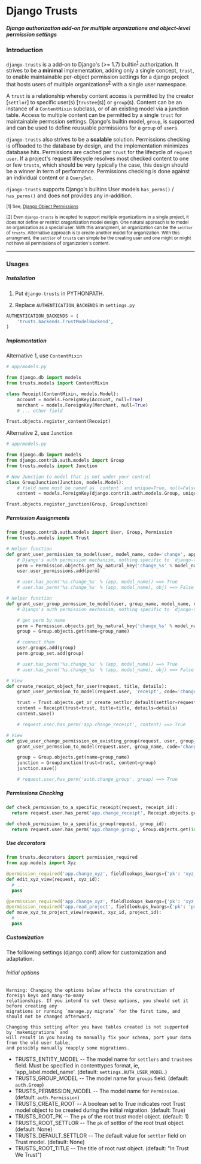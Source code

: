 # Django Trusts

##### Django authorization add-on for multiple organizations and object-level permission settings

### Introduction
`django-trusts` is a add-on to Django's (>= 1.7) builtin<sup>[1](#footnote1)</sup> authorization. It strives to be a **minimal** implementation, adding only a single concept, `trust`, to enable maintainable per-object permission settings for a django project that hosts users of multiple organizations<sup>[2](#footnote2)</sup> with a single user namespace.

A `trust` is a relationship whereby content access is permitted by the creator [`settlor`] to specific user(s) [`trustee`(s)] or `group`(s). Content can be an instance of a `ContentMixin` subclass, or of an existing model via a junction table. Access to multiple content can be permitted by a single `trust` for maintainable permssion settings. Django's builtin model, `group`, is supported and can be used to define reusuable permissions for a `group` of `user`s.

`django-trusts` also strives to be a **scalable** solution. Permissions checking is offloaded to the database by design, and the implementation minimizes database hits. Permissions are cached per `trust` for the lifecycle of `request user`. If a project's request lifecycle resolves most checked content to one or few `trusts`, which should be very typically the case, this design should be a winner in term of performance. Permissions checking is done against an individual content or a `QuerySet`.

`django-trusts` supports Django's builtins User models `has_perms()` / `has_perms()` and does not provides any in-addition.


<sup id="footnote1">[1] See, [Django Object Permissions](https://github.com/djangoadvent/djangoadvent-articles/blob/master/1.2/06_object-permissions.rst)</sup>

<sup id="footnote2">[2] Even `django-trusts` is incepted to support multiple organizations in a single project, it does not define or restrict oraganization model design. One natural approach is to model an organization as a special user. With this arrangment, an organization can be the `settlor` of `trusts`. Alternative approach is to create another model for organization. With this arrangment, the `settlor` of `trust`s can simple be the creating user and one might or might not have all permissions of organization's content.</sup>

---

### Usages

#####  Installation
1. Put `django-trusts` in PYTHONPATH.

2. Replace `AUTHENTICATION_BACKENDS` in `settings.py`

```python
AUTHENTICATION_BACKENDS = (
    'trusts.backends.TrustModelBackend',
)
```

#####  Implementation

Alternative 1, use `ContentMixin`

```python
# app/models.py

from django.db import models
from trusts.models import ContentMixin

class Receipt(ContentMixin, models.Model):
    account = models.ForeignKey(Account, null=True)
    merchant = models.ForeignKey(Merchant, null=True)
    # ... other field

Trust.objects.register_content(Receipt)
```


Alternative 2, use `Junction`

```python
# app/models.py

from django.db import models
from django.contrib.auth.models import Group
from trusts.models import Junction

# New Junction to model that is not under your control
class GroupJunction(Junction, models.Model):
    # field name must be named as `content` and unique=True, null=False, blank=False
    content = models.ForeignKey(django.contrib.auth.models.Group, unique=True, null=False, blank=False)

Trust.objects.register_junction(Group, GroupJunction)
```

##### Permission Assignments

```python
from django.contrib.auth.models import User, Group, Permission
from trusts.models import Trust

# Helper function
def grant_user_permission_to_model(user, model_name, code='change', app='app'):
    # Django's auth permission mechanism, nothing specific to `django-trust`
    perm = Permission.objects.get_by_natural_key('change_%s' % model_name, app, model_name)
    user.user_permissions.add(perm)

    # user.has_perm('%s.change_%s' % (app, model_name)) ==> True
    # user.has_perm('%s.change_%s' % (app, model_name), obj) ==> False

# Helper function
def grant_user_group_permssion_to_model(user, group_name, model_name, code='change', app='app'):
    # Django's auth permission mechanism, nothing specific to `django-trust`

    # get perm by name
    perm = Permission.objects.get_by_natural_key('change_%s' % model_name, app, model_name)
    group = Group.objects.get(name=group_name)

    # connect them
    user.groups.add(group)
    perm.group_set.add(group)

    # user.has_perm('%s.change_%s' % (app, model_name)) ==> True
    # user.has_perm('%s.change_%s' % (app, model_name), obj) ==> False

# View
def create_receipt_object_for_user(request, title, details):
    grant_user_permssion_to_model(request.user, 'receipt', code='change')

    trust = Trust.objects.get_or_create_settlor_default(settlor=request.user)
    content = Receipt(trust=trust, title=title, details=details)
    content.save()

    # request.user.has_perm('app.change_receipt', content) ==> True

# View
def give_user_change_permission_on_existing_group(request, user, group_name):
    grant_user_permssion_to_model(request.user, group_name, code='change', app='auth')

    group = Group.objects.get(name=group_name)
    junction = GroupJunction(trust=trust, content=group)
    junction.save()

    # request.user.has_perm('auth.change_group', group) ==> True
```

##### Permissions Checking

```python
def check_permission_to_a_specific_receipt(request, receipt_id):
  return request.user.has_perm('app.change_receipt', Receipt.objects.get(id=receipt_id))

def check_permission_to_a_specific_group(request, group_id):
  return request.user.has_perm('app.change_group', Group.objects.get(id=group_id))
```

##### Use decorators

```python
from trusts.decorators import permission_required
from app.models import Xyz

@permission_required('app.change_xyz', fieldlookups_kwargs={'pk': 'xyz_id'})
def edit_xyz_view(request, xyz_id):
  # ...
  pass

@permission_required('app.change_xyz', fieldlookups_kwargs={'pk': 'xyz_id'})
@permission_required('app.read_project', fieldlookups_kwargs={'pk': 'project_id'})
def move_xyz_to_project_view(request, xyz_id, project_id):
  # ...
  pass

```

##### Customization

The folllowing settings (django.conf) allow for customization and adaptation.


###### Initial options

    Warning: Changing the options below affects the construction of foreign keys and many-to-many
    relationships. If you intend to set these options, you should set it before creating any
    migrations or running `manage.py migrate` for the first time, and should not be changed afterward.

    Changing this setting after you have tables created is not supported by `makemigrations` and
    will result in you having to manually fix your schema, port your data from the old user table,
    and possibly manually reapply some migrations.

* TRUSTS_ENTITY_MODEL -- The model name for `settlors` and `trustees` field. Must be specified in contenttypes format, ie, 'app_label.model_name'. (default: `settings.AUTH_USER_MODEL`.)
* TRUSTS_GROUP_MODEL -- The model name for `groups` field. (default: `auth.Group`)
* TRUSTS_PERMISSION_MODEL -- The model name for `Permission`. (default: `auth.Permission`)
* TRUSTS_CREATE_ROOT -- A boolean set to True indicates root Trust model object to be created during the initial migration. (default: True)
* TRUSTS_ROOT_PK -- The `pk` of the root trust model object. (default: 1)
* TRUSTS_ROOT_SETTLOR -- The `pk` of settlor of the root trust object. (default: None)
* TRUSTS_DEFAULT_SETTLOR -- The default value for `settlor` field on Trust model. (default: None)
* TRUSTS_ROOT_TITLE -- The title of root rust object. (default: "In Trust We Trust")
